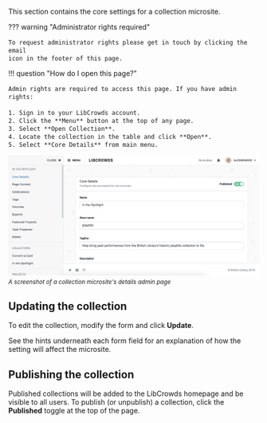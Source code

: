 This section contains the core settings for a collection microsite.

??? warning "Administrator rights required"

    To request administrator rights please get in touch by clicking the email
    icon in the footer of this page.

!!! question "How do I open this page?"

    Admin rights are required to access this page. If you have admin rights:

    1. Sign in to your LibCrowds account.
    2. Click the **Menu** button at the top of any page.
    3. Select **Open Collection**.
    4. Locate the collection in the table and click **Open**.
    5. Select **Core Details** from main menu.

![A screenshot of a collection microsite's details admin page](/assets/img/collection/details.png?raw=true)
<br><small>*A screenshot of a collection microsite's details admin page*</small>

## Updating the collection

To edit the collection, modify the form and click **Update**.

See the hints underneath each form field for an explanation of how the
setting will affect the microsite.

## Publishing the collection

Published collections will be added to the LibCrowds homepage and be visible
to all users. To publish (or unpublish) a collection, click the **Published**
toggle at the top of the page.
